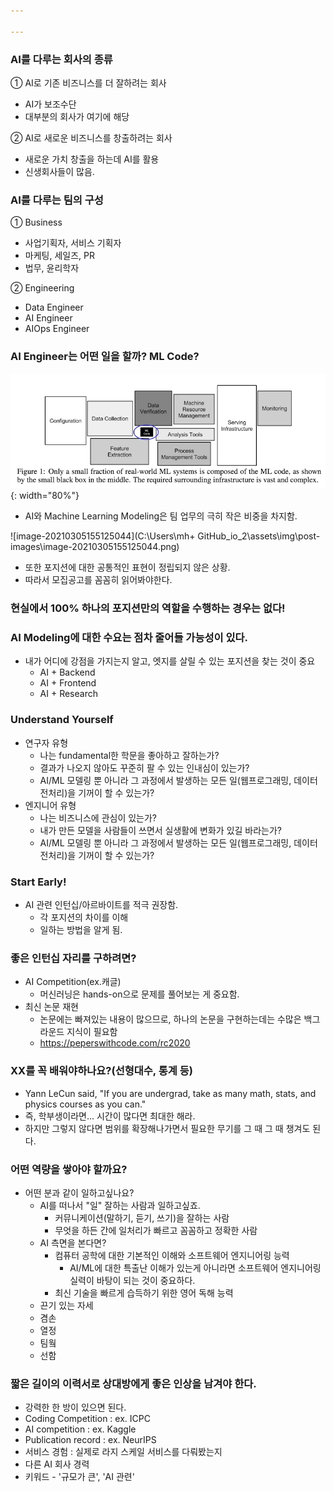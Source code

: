```yaml
---

---
```


### AI를 다루는 회사의 종류

① AI로 기존 비즈니스를 더 잘하려는 회사

- AI가 보조수단
- 대부분의 회사가 여기에 해당

② AI로 새로운 비즈니스를 창출하려는 회사

- 새로운 가치 창출을 하는데 AI를 활용
- 신생회사들이 많음.

### AI를 다루는 팀의 구성

① Business

- 사업기획자, 서비스 기획자
- 마케팅, 세일즈, PR
- 법무, 윤리학자

② Engineering

- Data Engineer
- AI Engineer
- AIOps Engineer

### AI Engineer는 어떤 일을 할까? ML Code?

![image-20210305154956560](/assets/img/post-images/image-20210305154956560.png){: width="80%"}

- AI와 Machine Learning Modeling은 팀 업무의 극히 작은 비중을 차지함.

![image-20210305155125044](C:\Users\mh\+ GitHub_io_2\assets\img\post-images\image-20210305155125044.png)

- 또한 포지션에 대한 공통적인 표현이 정립되지 않은 상황.
- 따라서 모집공고를 꼼꼼히 읽어봐야한다.

### 현실에서 100% 하나의 포지션만의 역할을 수행하는 경우는 없다!

### AI Modeling에 대한 수요는 점차 줄어들 가능성이 있다.

- 내가 어디에 강점을 가지는지 알고, 엣지를 살릴 수 있는 포지션을 찾는 것이 중요
  - AI + Backend
  - AI + Frontend
  - AI + Research

### Understand Yourself

- 연구자 유형
  - 나는 fundamental한 학문을 좋아하고 잘하는가?
  - 결과가 나오지 않아도 꾸준히 팔 수 있는 인내심이 있는가?
  - AI/ML 모델링 뿐 아니라 그 과정에서 발생하는 모든 일(웹프로그래밍, 데이터 전처리)을 기꺼이 할 수 있는가?
- 엔지니어 유형
  - 나는 비즈니스에 관심이 있는가?
  - 내가 만든 모델을 사람들이 쓰면서 실생활에 변화가 있길 바라는가?
  - AI/ML 모델링 뿐 아니라 그 과정에서 발생하는 모든 일(웹프로그래밍, 데이터 전처리)을 기꺼이 할 수 있는가?

### Start Early!

- AI 관련 인턴십/아르바이트를 적극 권장함.
  - 각 포지션의 차이를 이해
  - 일하는 방법을 알게 됨.

### 좋은 인턴십 자리를 구하려면?

- AI Competition(ex.캐글)
  - 머신러닝은 hands-on으로 문제를 풀어보는 게 중요함.
- 최신 논문 재현
  - 논문에는 빠져있는 내용이 많으므로, 하나의 논문을 구현하는데는 수많은 백그라운드 지식이 필요함
  - https://peperswithcode.com/rc2020

### XX를 꼭 배워야하나요?(선형대수, 통계 등)

- Yann LeCun said, "If you are undergrad, take as many math, stats, and physics courses as you can."
- 즉, 학부생이라면... 시간이 많다면 최대한 해라.
- 하지만 그렇지 않다면 범위를 확장해나가면서 필요한 무기를 그 때 그 때 챙겨도 된다.

### 어떤 역량을 쌓아야 할까요?

- 어떤 분과 같이 일하고싶나요?
  - AI를 떠나서 "일" 잘하는 사람과 일하고싶죠.
    - 커뮤니케이션(말하기, 듣기, 쓰기)을 잘하는 사람
    - 무엇을 하든 간에 일처리가 빠르고 꼼꼼하고 정확한 사람
  - AI 측면을 본다면?
    - 컴퓨터 공학에 대한 기본적인 이해와 소프트웨어 엔지니어링 능력
      - AI/ML에 대한 특출난 이해가 있는게 아니라면 소프트웨어 엔지니어링 실력이 바탕이 되는 것이 중요하다.
    - 최신 기술을 빠르게 습득하기 위한 영어 독해 능력
  - 끈기 있는 자세
  - 겸손
  - 열정
  - 팀웤
  - 선함

 ### 짧은 길이의 이력서로 상대방에게 좋은 인상을 남겨야 한다.

- 강력한 한 방이 있으면 된다.
- Coding Competition : ex. ICPC
- AI competition : ex. Kaggle
- Publication record : ex. NeurIPS
- 서비스 경험 : 실제로 라지 스케일 서비스를 다뤄봤는지
- 다른 AI 회사 경력 
- 키워드 - '규모가 큰', 'AI 관련'

 



